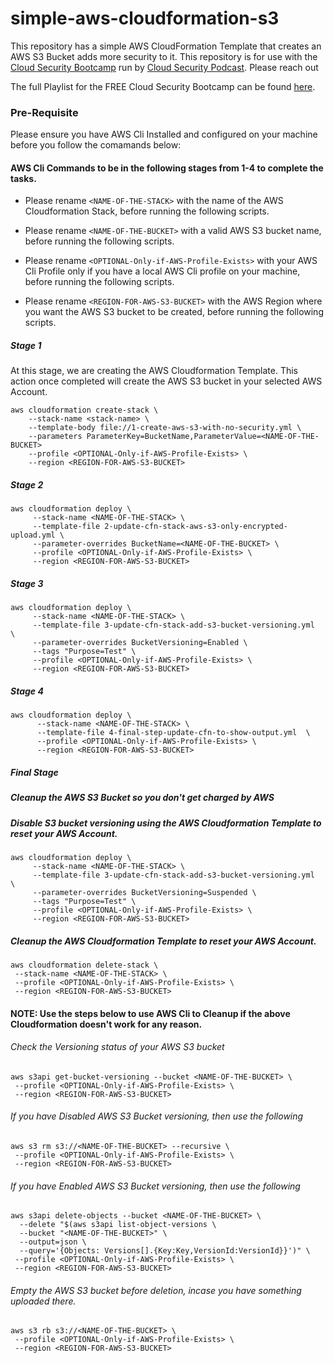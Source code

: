 # simple-aws-cloudformation-s3

This repository has a simple AWS CloudFormation Template that creates an AWS S3 Bucket adds more security to it. This repository is for use with the [Cloud Security Bootcamp](https://www.cloudsecuritybootcamp.com/) run by [Cloud Security Podcast](https://cloudsecuritypodcast.tv/). Please reach out

The full Playlist for the FREE Cloud Security Bootcamp can be found [here](https://youtube.com/playlist?list=PLrU93JvkXVl5TamdCdCwzqFs6vt5vySFi).

### Pre-Requisite

Please ensure you have AWS Cli Installed and configured on your machine before you follow the comamands below:

#### **AWS Cli Commands to be in the following stages from 1-4 to complete the tasks**. 

* Please rename `<NAME-OF-THE-STACK>` with the name of the AWS Cloudformation Stack, before running the following scripts.

* Please rename `<NAME-OF-THE-BUCKET>` with a valid AWS S3 bucket name, before running the following scripts.

* Please rename `<OPTIONAL-Only-if-AWS-Profile-Exists>` with your AWS Cli Profile only if you have a local AWS Cli profile on your machine, before running the following scripts.

* Please rename `<REGION-FOR-AWS-S3-BUCKET>` with the AWS Region where you want the AWS S3 bucket to be created, before running the following scripts.

##### Stage 1

At this stage, we are creating the AWS Cloudformation Template. This action once completed will create the AWS S3 bucket in your selected AWS Account.

```
aws cloudformation create-stack \
    --stack-name <stack-name> \
    --template-body file://1-create-aws-s3-with-no-security.yml \
    --parameters ParameterKey=BucketName,ParameterValue=<NAME-OF-THE-BUCKET>
    --profile <OPTIONAL-Only-if-AWS-Profile-Exists> \
    --region <REGION-FOR-AWS-S3-BUCKET>
 ``` 

##### Stage 2

```     
aws cloudformation deploy \
     --stack-name <NAME-OF-THE-STACK> \
     --template-file 2-update-cfn-stack-aws-s3-only-encrypted-upload.yml \
     --parameter-overrides BucketName=<NAME-OF-THE-BUCKET> \
     --profile <OPTIONAL-Only-if-AWS-Profile-Exists> \
     --region <REGION-FOR-AWS-S3-BUCKET>
 ``` 

##### Stage 3
``` 
aws cloudformation deploy \
     --stack-name <NAME-OF-THE-STACK> \
     --template-file 3-update-cfn-stack-add-s3-bucket-versioning.yml  \
     --parameter-overrides BucketVersioning=Enabled \
     --tags "Purpose=Test" \
     --profile <OPTIONAL-Only-if-AWS-Profile-Exists> \
     --region <REGION-FOR-AWS-S3-BUCKET> 
```
##### Stage 4
``` 
aws cloudformation deploy \
      --stack-name <NAME-OF-THE-STACK> \
      --template-file 4-final-step-update-cfn-to-show-output.yml  \
      --profile <OPTIONAL-Only-if-AWS-Profile-Exists> \
      --region <REGION-FOR-AWS-S3-BUCKET> 
```      
 
##### Final Stage
 
##### Cleanup the AWS S3 Bucket so you don't get charged by AWS

##### Disable S3 bucket versioning using the AWS Cloudformation Template to reset your AWS Account.
``` 
aws cloudformation deploy \
     --stack-name <NAME-OF-THE-STACK> \
     --template-file 3-update-cfn-stack-add-s3-bucket-versioning.yml  \
     --parameter-overrides BucketVersioning=Suspended \
     --tags "Purpose=Test" \
     --profile <OPTIONAL-Only-if-AWS-Profile-Exists> \
     --region <REGION-FOR-AWS-S3-BUCKET> 
```

##### Cleanup the AWS Cloudformation Template to reset your AWS Account.
``` 
aws cloudformation delete-stack \
 --stack-name <NAME-OF-THE-STACK> \
 --profile <OPTIONAL-Only-if-AWS-Profile-Exists> \
 --region <REGION-FOR-AWS-S3-BUCKET> 
```

#### NOTE: Use the steps below to use AWS Cli to Cleanup if the above Cloudformation doesn't work for any reason. 
###### Check the Versioning status of your AWS S3 bucket
```
aws s3api get-bucket-versioning --bucket <NAME-OF-THE-BUCKET> \
 --profile <OPTIONAL-Only-if-AWS-Profile-Exists> \
 --region <REGION-FOR-AWS-S3-BUCKET> 
```  
 
###### If you have Disabled AWS S3 Bucket versioning, then use the following 
```
aws s3 rm s3://<NAME-OF-THE-BUCKET> --recursive \
 --profile <OPTIONAL-Only-if-AWS-Profile-Exists> \
 --region <REGION-FOR-AWS-S3-BUCKET> 
``` 
 
###### If you have Enabled AWS S3 Bucket versioning, then use the following 
```
aws s3api delete-objects --bucket <NAME-OF-THE-BUCKET> \ 
  --delete "$(aws s3api list-object-versions \
  --bucket "<NAME-OF-THE-BUCKET>" \
  --output=json \
  --query='{Objects: Versions[].{Key:Key,VersionId:VersionId}}')" \
 --profile <OPTIONAL-Only-if-AWS-Profile-Exists> \
 --region <REGION-FOR-AWS-S3-BUCKET> 
``` 

###### Empty the AWS S3 bucket before deletion, incase you have something uploaded there. 
```
aws s3 rb s3://<NAME-OF-THE-BUCKET> \
 --profile <OPTIONAL-Only-if-AWS-Profile-Exists> \
 --region <REGION-FOR-AWS-S3-BUCKET> 
```
